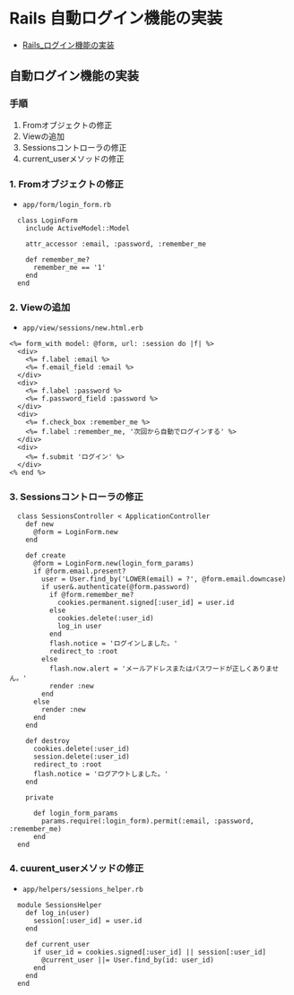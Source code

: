 # Rails 自動ログイン機能の実装
- [Rails_ログイン機能の実装](Rails_ログイン機能の実装.md)

## 自動ログイン機能の実装
### 手順
1. Fromオブジェクトの修正
2. Viewの追加
3. Sessionsコントローラの修正
4. current_userメソッドの修正

### 1. Fromオブジェクトの修正
- `app/form/login_form.rb`
```
  class LoginForm
    include ActiveModel::Model

    attr_accessor :email, :password, :remember_me

    def remember_me?
      remember_me == '1'
    end
  end
```

### 2. Viewの追加
- `app/view/sessions/new.html.erb`
```
<%= form_with model: @form, url: :session do |f| %>
  <div>
    <%= f.label :email %>
    <%= f.email_field :email %>
  </div>
  <div>
    <%= f.label :password %>
    <%= f.password_field :password %>
  </div>
  <div>
    <%= f.check_box :remember_me %>
    <%= f.label :remember_me, '次回から自動でログインする' %>
  </div>
  <div>
    <%= f.submit 'ログイン' %>
  </div>
<% end %>
```

### 3. Sessionsコントローラの修正
```
  class SessionsController < ApplicationController
    def new
      @form = LoginForm.new
    end

    def create
      @form = LoginForm.new(login_form_params)
      if @form.email.present?
        user = User.find_by('LOWER(email) = ?', @form.email.downcase)
        if user&.authenticate(@form.password)
          if @form.remember_me?
            cookies.permanent.signed[:user_id] = user.id
          else
            cookies.delete(:user_id)
            log_in user
          end
          flash.notice = 'ログインしました。'
          redirect_to :root
        else
          flash.now.alert = 'メールアドレスまたはパスワードが正しくありません。'
          render :new
        end
      else
        render :new
      end
    end

    def destroy
      cookies.delete(:user_id)
      session.delete(:user_id)
      redirect_to :root
      flash.notice = 'ログアウトしました。'
    end

    private

      def login_form_params
        params.require(:login_form).permit(:email, :password, :remember_me)
      end
  end
```

### 4. cuurent_userメソッドの修正
- `app/helpers/sessions_helper.rb`
```
  module SessionsHelper
    def log_in(user)
      session[:user_id] = user.id
    end

    def current_user
      if user_id = cookies.signed[:user_id] || session[:user_id]
        @current_user ||= User.find_by(id: user_id)
      end
    end
  end
```
